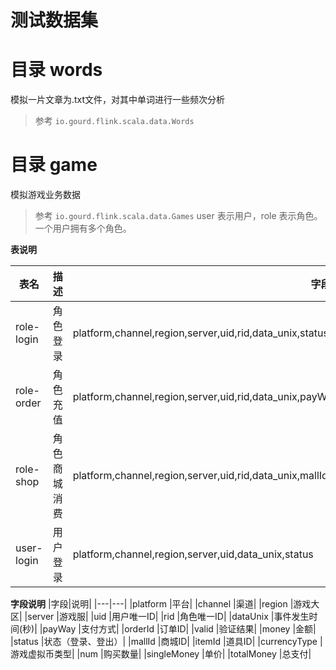 # 测试数据集

# 目录 words
模拟一片文章为.txt文件，对其中单词进行一些频次分析
>参考 `io.gourd.flink.scala.data.Words`
# 目录 game
模拟游戏业务数据
>参考 `io.gourd.flink.scala.data.Games`
>user 表示用户，role 表示角色。一个用户拥有多个角色。

**表说明**

|表名|描述|字段|
|---|---|---|
|role-login|角色登录|platform,channel,region,server,uid,rid,data_unix,status|
|role-order|角色充值|platform,channel,region,server,uid,rid,data_unix,payWay,orderId,valid,money|
|role-shop|角色商城消费|platform,channel,region,server,uid,rid,data_unix,mallId,itemId,currencyType,num,singleMoney,totalMoney|
|user-login|用户登录|platform,channel,region,server,uid,data_unix,status|

**字段说明**
|字段|说明|
|---|---|
|platform  |平台|
|channel   |渠道|
|region    |游戏大区|
|server    |游戏服|
|uid       |用户唯一ID|
|rid       |角色唯一ID|
|dataUnix |事件发生时间(秒)|
|payWay     |支付方式|
|orderId    |订单ID|
|valid      |验证结果|
|money      |金额|
|status    |状态（登录、登出）|
|mallId   |商城ID|
|itemId   |道具ID|
|currencyType |游戏虚拟币类型|
|num           |购买数量|
|singleMoney  |单价|
|totalMoney   |总支付|
